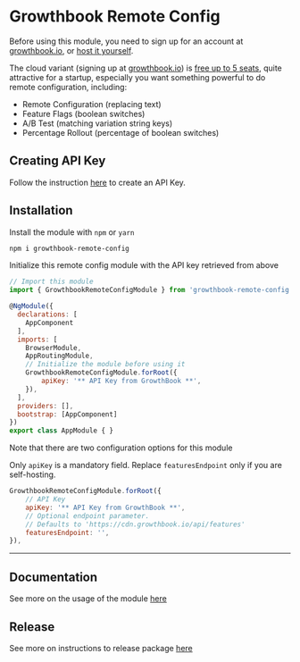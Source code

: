 # Growthbook Remote Config

Before using this module, you need to sign up for an account at [growthbook.io](https://www.growthbook.io/), or [host it yourself](https://docs.growthbook.io/self-host). 

The cloud variant (signing up at [growthbook.io](https://www.growthbook.io/)) is [free up to 5 seats](https://www.growthbook.io/pricing), quite attractive for a startup, especially you want something powerful to do remote configuration, including:
- Remote Configuration (replacing text)
- Feature Flags (boolean switches)
- A/B Test (matching variation string keys)
- Percentage Rollout (percentage of boolean switches)

## Creating API Key

Follow the instruction [here](https://docs.growthbook.io/app/api#creating-api-keys) to create an API Key.

## Installation

Install the module with `npm` or `yarn`

```bash
npm i growthbook-remote-config
```

Initialize this remote config module with the API key retrieved from above

```javascript
// Import this module
import { GrowthbookRemoteConfigModule } from 'growthbook-remote-config';

@NgModule({
  declarations: [
    AppComponent
  ],
  imports: [
    BrowserModule,
    AppRoutingModule,
    // Initialize the module before using it 
    GrowthbookRemoteConfigModule.forRoot({
        apiKey: '** API Key from GrowthBook **',
    }),
  ],
  providers: [],
  bootstrap: [AppComponent]
})
export class AppModule { }
```

Note that there are two configuration options for this module

Only `apiKey` is a mandatory field. Replace `featuresEndpoint` only if you are self-hosting.

```javascript
GrowthbookRemoteConfigModule.forRoot({
    // API Key
    apiKey: '** API Key from GrowthBook **',
    // Optional endpoint parameter. 
    // Defaults to 'https://cdn.growthbook.io/api/features'
    featuresEndpoint: '',
}),
```

---

## Documentation

See more on the usage of the module [here](https://weiyuan-lane.github.io/growthbook-remote-config)

## Release

See more on instructions to release package [here](https://angular.io/guide/creating-libraries#publishing-your-library)